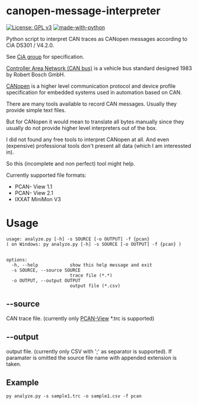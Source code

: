 # canopen-message-interpreter
[![License: GPL v3](https://img.shields.io/badge/License-GPL%20v3-blue.svg)](https://www.gnu.org/licenses/gpl-3.0)
[![made-with-python](https://img.shields.io/badge/Made%20with-Python-1f425f.svg)](https://www.python.org/)

Python script to interpret CAN traces as CANopen messages according to CiA DS301 / V4.2.0.

See [CiA group](https://can-cia.org/) for specification.

[Controller Area Network (CAN bus)](https://en.wikipedia.org/wiki/CAN_bus) is a vehicle bus standard designed 1983 by Robert Bosch GmbH.

[CANopen](https://en.wikipedia.org/wiki/CANopen) is a higher level communication protocol and device profile specification for embedded systems used in automation based on CAN.

There are many tools available to record CAN messages. Usually they provide simple text files. 

But for CANopen it would mean to translate all bytes manually since they usually do not provide higher level interpreters out of the box.

I did not found any free tools to interpret CANopen at all. And even (expensive) professional tools don't present all data (which I am interessted in).

So this (incomplete and non perfect) tool might help.

Currently supported file formats:
- PCAN- View 1.1
- PCAN- View 2.1
- IXXAT MiniMon V3
  

# Usage

```
usage: analyze.py [-h] -s SOURCE [-o OUTPUT] -f {pcan}
( on Windows: py analyze.py [-h] -s SOURCE [-o OUTPUT] -f {pcan} )


options:
  -h, --help            show this help message and exit
  -s SOURCE, --source SOURCE
                        trace file (*.*)
  -o OUTPUT, --output OUTPUT
                        output file (*.csv)
```
## --source

CAN trace file. 
(currently only [PCAN-View](https://www.peak-system.com/) *.trc is supported)

## --output

output file.
(currently only CSV with ';' as separator is supported).
If paramater is omitted the source file name with appended extension is taken.

## Example

```
py analyze.py -s sample1.trc -o sample1.csv -f pcan
```



